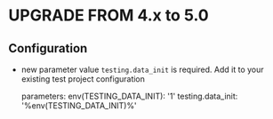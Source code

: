 UPGRADE FROM 4.x to 5.0
=======================

Configuration
-------------

* new parameter value ``testing.data_init`` is required. Add it to your existing test project configuration


    parameters:
        env(TESTING_DATA_INIT): '1'
        testing.data_init: '%env(TESTING_DATA_INIT)%'
    